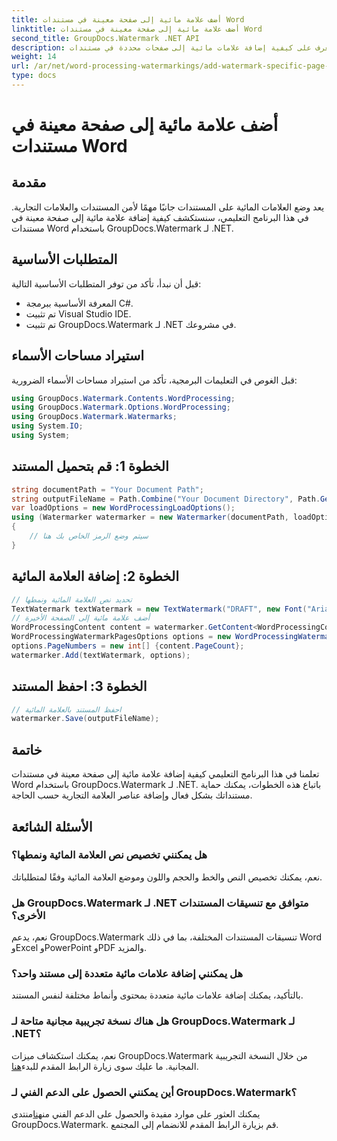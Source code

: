 ```yaml
---
title: أضف علامة مائية إلى صفحة معينة في مستندات Word
linktitle: أضف علامة مائية إلى صفحة معينة في مستندات Word
second_title: GroupDocs.Watermark .NET API
description: تعرف على كيفية إضافة علامات مائية إلى صفحات محددة في مستندات Word باستخدام GroupDocs لـ .NET. حماية المحتوى الخاص بك دون عناء.
weight: 14
url: /ar/net/word-processing-watermarkings/add-watermark-specific-page-word-docs/
type: docs
---
```

# أضف علامة مائية إلى صفحة معينة في مستندات Word

## مقدمة
يعد وضع العلامات المائية على المستندات جانبًا مهمًا لأمن المستندات والعلامات التجارية. في هذا البرنامج التعليمي، سنستكشف كيفية إضافة علامة مائية إلى صفحة معينة في مستندات Word باستخدام GroupDocs.Watermark لـ .NET.
## المتطلبات الأساسية
قبل أن نبدأ، تأكد من توفر المتطلبات الأساسية التالية:
- المعرفة الأساسية ببرمجة C#.
- تم تثبيت Visual Studio IDE.
- تم تثبيت GroupDocs.Watermark لـ .NET في مشروعك.

## استيراد مساحات الأسماء
قبل الغوص في التعليمات البرمجية، تأكد من استيراد مساحات الأسماء الضرورية:
```csharp
using GroupDocs.Watermark.Contents.WordProcessing;
using GroupDocs.Watermark.Options.WordProcessing;
using GroupDocs.Watermark.Watermarks;
using System.IO;
using System;
```
## الخطوة 1: قم بتحميل المستند
```csharp
string documentPath = "Your Document Path";
string outputFileName = Path.Combine("Your Document Directory", Path.GetFileName(documentPath));
var loadOptions = new WordProcessingLoadOptions();
using (Watermarker watermarker = new Watermarker(documentPath, loadOptions))
{
    // سيتم وضع الرمز الخاص بك هنا
}
```
## الخطوة 2: إضافة العلامة المائية
```csharp
// تحديد نص العلامة المائية ونمطها
TextWatermark textWatermark = new TextWatermark("DRAFT", new Font("Arial", 42));
// أضف علامة مائية إلى الصفحة الأخيرة
WordProcessingContent content = watermarker.GetContent<WordProcessingContent>();
WordProcessingWatermarkPagesOptions options = new WordProcessingWatermarkPagesOptions();
options.PageNumbers = new int[] {content.PageCount};
watermarker.Add(textWatermark, options);
```
## الخطوة 3: احفظ المستند
```csharp
// احفظ المستند بالعلامة المائية
watermarker.Save(outputFileName);
```

## خاتمة
تعلمنا في هذا البرنامج التعليمي كيفية إضافة علامة مائية إلى صفحة معينة في مستندات Word باستخدام GroupDocs.Watermark لـ .NET. باتباع هذه الخطوات، يمكنك حماية مستنداتك بشكل فعال وإضافة عناصر العلامة التجارية حسب الحاجة.
## الأسئلة الشائعة
### هل يمكنني تخصيص نص العلامة المائية ونمطها؟
نعم، يمكنك تخصيص النص والخط والحجم واللون وموضع العلامة المائية وفقًا لمتطلباتك.
### هل GroupDocs.Watermark لـ .NET متوافق مع تنسيقات المستندات الأخرى؟
نعم، يدعم GroupDocs.Watermark تنسيقات المستندات المختلفة، بما في ذلك Word وExcel وPowerPoint وPDF والمزيد.
### هل يمكنني إضافة علامات مائية متعددة إلى مستند واحد؟
بالتأكيد، يمكنك إضافة علامات مائية متعددة بمحتوى وأنماط مختلفة لنفس المستند.
### هل هناك نسخة تجريبية مجانية متاحة لـ GroupDocs.Watermark لـ .NET؟
 نعم، يمكنك استكشاف ميزات GroupDocs.Watermark من خلال النسخة التجريبية المجانية. ما عليك سوى زيارة الرابط المقدم للبدء[هنا](https://releases.groupdocs.com/).
### أين يمكنني الحصول على الدعم الفني لـ GroupDocs.Watermark؟
 يمكنك العثور على موارد مفيدة والحصول على الدعم الفني من[هنا](https://forum.groupdocs.com/c/watermark/19)منتدى GroupDocs.Watermark. قم بزيارة الرابط المقدم للانضمام إلى المجتمع.